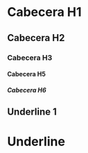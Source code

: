 # Cabecera H1
## Cabecera H2
### Cabecera H3
#### Cabecera H5
##### Cabecera H6


Underline 1
------------
Underline
===========